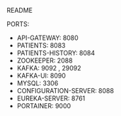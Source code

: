 
README


PORTS:
   - API-GATEWAY: 8080
   - PATIENTS: 8083
   - PATIENTS-HISTORY: 8084
   - ZOOKEEPER: 2088
   - KAFKA: 9092 , 29092
   - KAFKA-UI: 8090
   - MYSQL: 3306
   - CONFIGURATION-SERVER: 8088
   - EUREKA-SERVER: 8761
   - PORTAINER: 9000
  